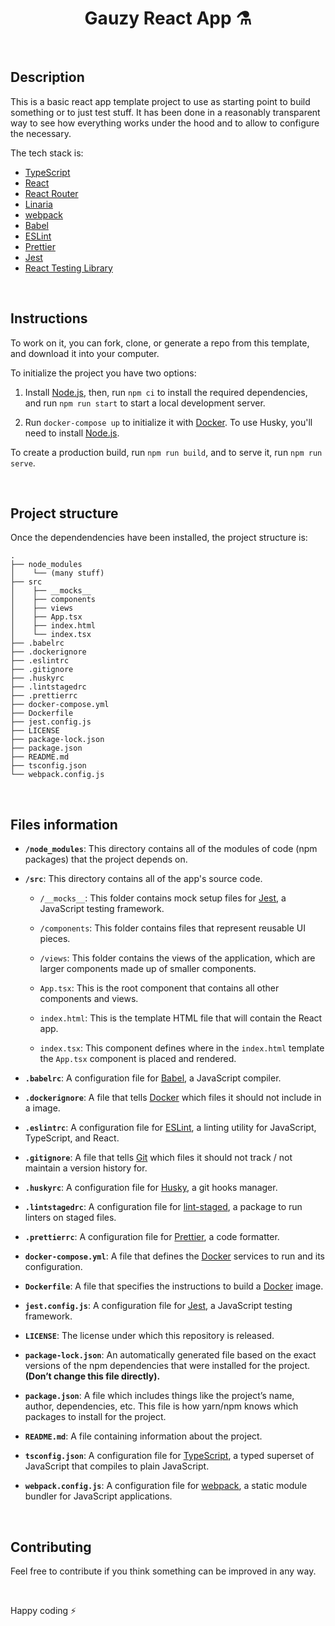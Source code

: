 <h1 align="center">
  Gauzy React App ⚗
</h1>

<br>

## Description

This is a basic react app template project to use as starting point to build something or to just test stuff. It has been done in a reasonably transparent way to see how everything works under the hood and to allow to configure the necessary.

The tech stack is:

- [TypeScript](https://www.typescriptlang.org)
- [React](https://reactjs.org)
- [React Router](https://reacttraining.com/react-router/web)
- [Linaria](https://linaria.now.sh/)
- [webpack](https://webpack.js.org)
- [Babel](https://babeljs.io)
- [ESLint](https://eslint.org)
- [Prettier](https://prettier.io)
- [Jest](https://jestjs.io)
- [React Testing Library](https://testing-library.com/docs/react-testing-library/intro)

<br>

## Instructions

To work on it, you can fork, clone, or generate a repo from this template, and download it into your computer.

To initialize the project you have two options:

1. Install [Node.js](https://nodejs.org), then, run `npm ci` to install the required dependencies, and run `npm run start` to start a local development server.

2. Run `docker-compose up` to initialize it with [Docker](https://www.docker.com/). To use Husky, you'll need to install [Node.js](https://nodejs.org).

To create a production build, run `npm run build`, and to serve it, run `npm run serve`.

<br>

## Project structure

Once the dependendencies have been installed, the project structure is:

    .
    ├── node_modules
    │    └── (many stuff)
    ├── src
    │    ├── __mocks__
    │    ├── components
    │    ├── views
    │    ├── App.tsx
    │    ├── index.html
    │    └── index.tsx
    ├── .babelrc
    ├── .dockerignore
    ├── .eslintrc
    ├── .gitignore
    ├── .huskyrc
    ├── .lintstagedrc
    ├── .prettierrc
    ├── docker-compose.yml
    ├── Dockerfile
    ├── jest.config.js
    ├── LICENSE
    ├── package-lock.json
    ├── package.json
    ├── README.md
    ├── tsconfig.json
    └── webpack.config.js

<br>

## Files information

- **`/node_modules`**: This directory contains all of the modules of code (npm packages) that the project depends on.

- **`/src`**: This directory contains all of the app's source code.

  - `/__mocks__`: This folder contains mock setup files for [Jest](https://jestjs.io), a JavaScript testing framework.

  - `/components`: This folder contains files that represent reusable UI pieces.

  - `/views`: This folder contains the views of the application, which are larger components made up of smaller components.

  - `App.tsx`: This is the root component that contains all other components and views.

  - `index.html`: This is the template HTML file that will contain the React app.

  - `index.tsx`: This component defines where in the `index.html` template the `App.tsx` component is placed and rendered.

- **`.babelrc`**: A configuration file for [Babel](https://babeljs.io), a JavaScript compiler.

- **`.dockerignore`**: A file that tells [Docker](https://www.docker.com/) which files it should not include in a image.

- **`.eslintrc`**: A configuration file for [ESLint](https://eslint.org), a linting utility for JavaScript, TypeScript, and React.

- **`.gitignore`**: A file that tells [Git](https://git-scm.com) which files it should not track / not maintain a version history for.

- **`.huskyrc`**: A configuration file for [Husky](https://github.com/typicode/husky), a git hooks manager.

- **`.lintstagedrc`**: A configuration file for [lint-staged](https://github.com/okonet/lint-staged), a package to run linters on staged files.

- **`.prettierrc`**: A configuration file for [Prettier](https://prettier.io), a code formatter.

- **`docker-compose.yml`**: A file that defines the [Docker](https://www.docker.com/) services to run and its configuration.

* **`Dockerfile`**: A file that specifies the instructions to build a [Docker](https://www.docker.com/) image.

- **`jest.config.js`**: A configuration file for [Jest](https://jestjs.io), a JavaScript testing framework.

- **`LICENSE`**: The license under which this repository is released.

- **`package-lock.json`**: An automatically generated file based on the exact versions of the npm dependencies that were installed for the project. **(Don’t change this file directly).**

- **`package.json`**: A file which includes things like the project’s name, author, dependencies, etc. This file is how yarn/npm knows which packages to install for the project.

- **`README.md`**: A file containing information about the project.

- **`tsconfig.json`**: A configuration file for [TypeScript](https://www.typescriptlang.org), a typed superset of JavaScript that compiles to plain JavaScript.

- **`webpack.config.js`**: A configuration file for [webpack](https://webpack.js.org), a static module bundler for JavaScript applications.

<br>

## Contributing

Feel free to contribute if you think something can be improved in any way.

<br>

Happy coding ⚡
